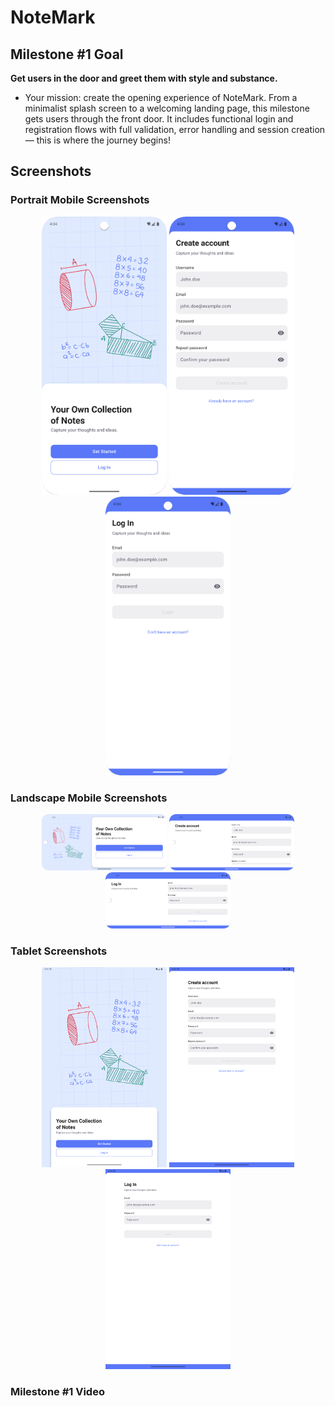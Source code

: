 # NoteMark

## Milestone #1 Goal

**Get users in the door and greet them with style and substance.**

- Your mission: create the opening experience of NoteMark. From a minimalist splash screen to a
  welcoming landing page, this milestone gets users through the front door. It includes functional
  login and registration flows with full validation, error handling and session creation — this is
  where the journey begins!

## Screenshots

### Portrait Mobile Screenshots

<div align="center">
  <img src="screenshots/Pphone1.png" alt="Android Screenshot 1" width="200">
  <img src="screenshots/Pphone2.png" alt="Android Screenshot 2" width="200">
  <img src="screenshots/Pphone3.png" alt="Android Screenshot 3" width="200">
</div>

### Landscape Mobile Screenshots

<div align="center">
  <img src="screenshots/Lphone1.png" alt="Android Screenshot 1" width="200">
  <img src="screenshots/Lphone2.png" alt="Android Screenshot 2" width="200">
  <img src="screenshots/Lphone3.png" alt="Android Screenshot 3" width="200">
</div>

### Tablet Screenshots

<div align="center">
  <img src="screenshots/tablet1.png" alt="iOS Screenshot 1" width="200">
  <img src="screenshots/tablet2.png" alt="iOS Screenshot 2" width="200">
  <img src="screenshots/tablet3.png" alt="iOS Screenshot 3" width="200">
</div>

### Milestone #1 Video
